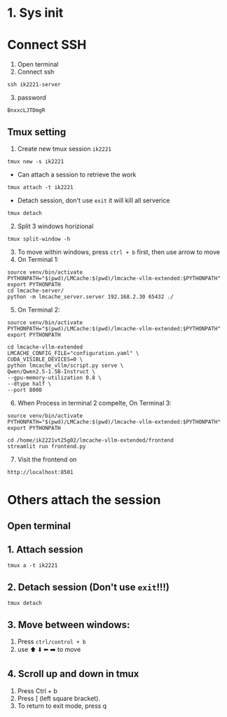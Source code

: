 # 1. Sys init
# Connect SSH
1. Open terminal
2. Connect ssh
```
ssh ik2221-server
```
3. password
```
BnxxcLJTDmgR
```
## Tmux setting
1. Create new tmux session `ik2221`
```
tmux new -s ik2221
```
- Can attach a session to retrieve the work
```
tmux attach -t ik2221
```
- Detach session, don't use `exit` it will kill all serverice
```
tmux detach
```
2. Split 3 windows horizional
```
tmux split-window -h
```
3. To move within windows, press `ctrl + b` first, then use arrow to move
4. On Terminal 1:
```
source venv/bin/activate
PYTHONPATH="$(pwd)/LMCache:$(pwd)/lmcache-vllm-extended:$PYTHONPATH"
export PYTHONPATH
cd lmcache-server/
python -m lmcache_server.server 192.168.2.30 65432 ./
```
5. On Terminal 2:
```
source venv/bin/activate
PYTHONPATH="$(pwd)/LMCache:$(pwd)/lmcache-vllm-extended:$PYTHONPATH"
export PYTHONPATH

cd lmcache-vllm-extended
LMCACHE_CONFIG_FILE="configuration.yaml" \
CUDA_VISIBLE_DEVICES=0 \
python lmcache_vllm/script.py serve \
Qwen/Qwen2.5-1.5B-Instruct \
--gpu-memory-utilization 0.8 \
--dtype half \
--port 8000
```
6. When Process in terminal 2 compelte, On Terminal 3:
```
source venv/bin/activate
PYTHONPATH="$(pwd)/LMCache:$(pwd)/lmcache-vllm-extended:$PYTHONPATH"
export PYTHONPATH

cd /home/ik2221vt25g02/lmcache-vllm-extended/frontend
streamlit run frontend.py
```
7. Visit the frontend on 
```
http://localhost:8501
```
# Others attach the session
## Open terminal
## 1. Attach session
```
tmux a -t ik2221
```
## 2. Detach session (Don't use `exit`!!!)
```
tmux detach
```
## 3. Move between windows:
1. Press `ctrl/control + b`
2. use ⬆️ ⬇️ ⬅️ ➡️ to move

## 4. Scroll up and down in tmux
1. Press Ctrl + b 
2. Press [ (left square bracket).
3. To return to exit mode, press q
